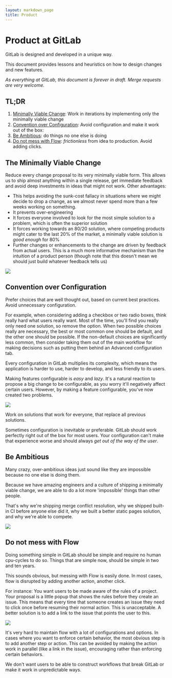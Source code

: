 ```yaml
---
layout: markdown_page
title: Product
---
```


# Product at GitLab

GitLab is designed and developed in a unique way.

This document provides lessons and heuristics on how to design changes
and new features.

_As everything at GitLab, this document is forever in draft. Merge requests are very welcome._

## TL;DR

1. [Minimally Viable Change](#the-minimally-viable-change): Work in iterations by implementing only the minimally viable change
1. [Convention over Configuration](#convention-over-configuration): Avoid configuration and make it work out of the box:
1. [Be Ambitious](#be-ambitious): do things no one else is doing
1. [Do not mess with Flow](#do-not-mess-with-flow): _frictionless_ from idea to production. Avoid adding clicks.

## The Minimally Viable Change

Reduce every change proposal to its very minimally viable form.
This allows us to ship almost anything within a single release,
get immediate feedback and avoid deep investments in ideas that might
not work. Other advantages:

- This helps avoiding the sunk-cost fallacy in situations where we might
decide to drop a change, as we almost never spend more than a few weeks working
on something.
- It prevents over-engineering
- It forces everyone involved to look for the most simple solution to a problem,
which is often the superior solution
- It forces working towards an 80/20 solution, where competing products might cater
to the last 20% of the market, a minimally viable solution is _good enough_ for 80%
- Further changes or enhancements to the change are driven by feedback from
actual users. This is a much more informative mechanism than the intuition
of a product person (though note that this doesn't mean we should just build
whatever feedback tells us)

![](/handbook/product/p1.png)

## Convention over Configuration

Prefer choices that are well thought out, based on current best practices.
Avoid unnecessary configuration.

For example, when considering adding a checkbox or two radio boxes, think really
hard what users really want. Most of the time, you'll find you really only need
one solution, so remove the option. When two possible choices really are
necessary, the best or most common one should be default, and the other one
should be possible. If the non-default choices are significantly less common,
then consider taking them out of the main workflow for making decisions such as
putting them behind an Advanced configuration tab.

Every configuration in GitLab multiplies its complexity, which means
the application is harder to use, harder to develop, and
less friendly to its users.

Making features configurable is _easy_ and _lazy_.
It's a natural reaction to propose a big change to be configurable,
as you worry it'll negatively affect certain users. However,
by making a feature configurable, you've now created two problems.

![](/handbook/product/p2.png)

Work on solutions that work for everyone, that replace all
previous solutions.

Sometimes configuration is inevitable or preferable. GitLab should
work perfectly right out of the box for most users. Your configuration
can't make that experience worse and should always _get out of the
way of the user_.

## Be Ambitious

Many crazy, over-ambitious ideas just sound like they are impossible
because no one else is doing them.

Because we have amazing engineers and a culture of shipping a minimally
viable change, we are able to do a lot more 'impossible' things than other
people.

That's why we're shipping merge conflict resolution, why we shipped built-in CI
before anyone else did it, why we built a better static pages solution, and why
we're able to compete.

![](/handbook/product/p3.png)

## Do not mess with Flow

Doing something simple in GitLab should be simple and require no
human cpu-cycles to do so. Things that are simple now, should
be simple in two and ten years.

This sounds obvious, but messing with Flow is easily done. In most
cases, flow is disrupted by adding another action, another click.

For instance: You want users to be made aware of the rules of a project.
Your proposal is a little popup that shows the rules before they create an
issue. This means that every time that someone creates an issue they need
to click once before resuming their normal action. This is unacceptable.
A better solution is to add a link to the issue that points the user to this.

![](/handbook/product/p4.png)

It's very hard to maintain flow with a lot of configurations and options.
In cases where you want to enforce certain behavior, the most obvious step
is to add another step or action. This can be avoided by making the action
work in parallel (like a link in the issue), encouraging rather than enforcing
certain behaviors.

We don't want users to be able to construct workflows that break GitLab or
make it work in unpredictable ways.
